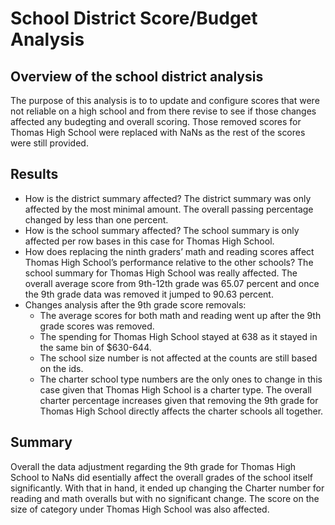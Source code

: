 # School District Score/Budget Analysis

## Overview of the school district analysis 
The purpose of this analysis is to to update and configure scores that were not reliable on a high school and from there revise to see if those changes affected any budegting and overall scoring. Those removed scores for Thomas High School were replaced with NaNs as the rest of the scores were still provided. 

## Results
* How is the district summary affected? The district summary was only affected by the most minimal amount. The overall passing percentage changed by less than one percent. 
* How is the school summary affected? The school summary is only affected per row bases in this case for Thomas High School.
* How does replacing the ninth graders’ math and reading scores affect Thomas High School’s performance relative to the other schools? The school summary for Thomas High School was really affected. The overall average score from 9th-12th grade was 65.07 percent and once the 9th grade data was removed it jumped to 90.63 percent.
* Changes analysis after the 9th grade score removals:
     - The average scores for both math and reading went up after the 9th grade scores was removed. 
     - The spending for Thomas High School stayed at 638 as it stayed in the same bin of $630-644. 
     - The school size number is not affected at the counts are still based on the ids. 
     - The charter school type numbers are the only ones to change in this case given that Thomas High School is a charter type. The overall charter percentage increases given that removing the 9th grade for Thomas High School directly affects the charter schools all together. 
   
## Summary 
Overall the data adjustment regarding the 9th grade for Thomas High School to NaNs did esentially affect the overall grades of the school itself significantly. With that in hand, it ended up changing the Charter number for reading and math overalls but with no significant change. The score on the size of category under Thomas High School was also affected. 
